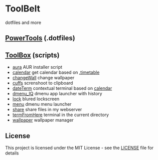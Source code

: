 # ToolBelt
dotfiles and more 

## [PowerTools](powertools) (.dotfiles)

## [ToolBox](toolbox) (scripts)
* [aura](toolbox/aura.tool) AUR installer script
* [calendar](toolbox/calendar.tool) get calendar based on [.timetable](toolbox/.timetable)
* [changeWall](toolbox/changeWall.tool) change wallpaper
* [cuffs](toolbox/cuffs.tools) screnshoot to clipboard
* [dateTerm](toolbox/dateTerm.tool) contextual terminal based on [calendar](toolbox/calendar.tool)
* [dmenu_IQ](toolbox/dmenu_IQ.tool) dmenu app launcher with history
* [lock](toolbox/lock.tool) blured lockscreen
* [menu](toolbox/menu.tool) dmenu menu launcher
* [share](toolbox/share.tool) share files in my webserver
* [termFromHere](toolbox/termFromHere.tool) terminal in the current directory
* [wallpaper](toolbox/wallpaper.tool) wallpaper manager

## License
This project is licensed under the MIT License - see the [LICENSE](LICENSE) file for details
